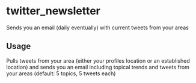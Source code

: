 # twitter_newsletter
Sends you an email (daily eventually) with current tweets from your areas

## Usage

Pulls tweets from your area (either your profiles location or an established location) and sends you an email including topical trends and tweets from your areas (default: 5 topics, 5 tweets each)
